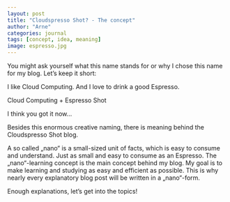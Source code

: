 ```yaml
---
layout: post
title: "Cloudspresso Shot? - The concept"
author: "Arne"
categories: journal
tags: [concept, idea, meaning]
image: espresso.jpg
---
```


You might ask yourself what this name stands for or why I chose this name for my blog. Let’s keep it short:

I like Cloud Computing. And I love to drink a good Espresso.

Cloud Computing + Espresso Shot

I think you got it now…

Besides this enormous creative naming, there is meaning behind the Cloudspresso Shot blog. 

A so called „nano“ is a small-sized unit of facts, which is easy to consume and understand. Just as small and easy to consume as an Espresso. The „nano“-learning concept is the main concept behind my blog. My goal is to make learning and studying as easy and efficient as possible. This is why nearly every explanatory blog post will be written in a „nano“-form. 

Enough explanations, let’s get into the topics! 